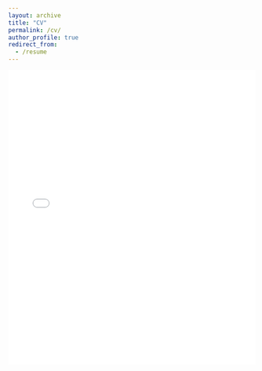 ```yaml
---
layout: archive
title: "CV"
permalink: /cv/
author_profile: true
redirect_from:
  - /resume
---
```


<iframe src="/files/CV_Piyanontalee_2025-01.pdf" width="100%" height="600" frameborder="no" border="0" marginwidth="0" marginheight="0"></iframe>
